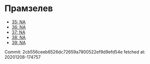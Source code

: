 # Прамзелев
- [35: NA](35.md)
- [36: NA](36.md)
- [37: NA](37.md)
- [38: NA](38.md)
- [39: NA](39.md)

Commit: 2cb556ceeb6526dc72659a7800522ef9d9efd54e
 fetched at: 20201208-174757
